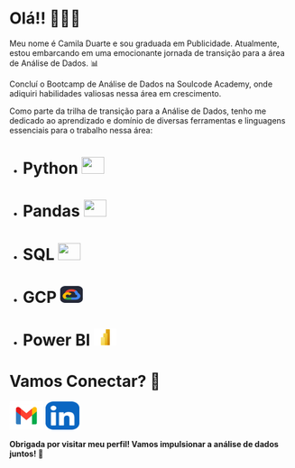 # Olá!! 👩🏽‍💻

Meu nome é Camila Duarte e sou graduada em Publicidade. Atualmente, estou embarcando em uma emocionante jornada de transição para a área de Análise de Dados. 📊

Concluí o Bootcamp de Análise de Dados na Soulcode Academy, onde adiquiri habilidades valiosas nessa área em crescimento.

Como parte da trilha de transição para a Análise de Dados, tenho me dedicado ao aprendizado e domínio de diversas ferramentas e linguagens essenciais para o trabalho nessa área:

- # Python <img  height="30" width="40" src="https://cdn.jsdelivr.net/gh/devicons/devicon/icons/python/python-original.svg" />

- # Pandas <img height="30" width="40" src="https://cdn.jsdelivr.net/gh/devicons/devicon/icons/pandas/pandas-original-wordmark.svg" />
          
- # SQL   <img height="30" width="40" src="https://cdn.jsdelivr.net/gh/devicons/devicon/icons/mysql/mysql-plain-wordmark.svg" />
  
- # GCP  <img height="30" width="40" src="https://github.com/caduarte989/caduarte989/blob/main/GCP-Dark.svg"> 
        
- # Power BI <img height="30" width="40" src="https://github.com/caduarte989/caduarte989/blob/main/biicon.png" />



  
# Vamos Conectar? 📧
<div> 

<a href = "mailto:caduarte989@gmail.com"><img height="50" width="60" src="https://github.com/caduarte989/caduarte989/blob/main/gmailicon.jpg" target="_blank"></a>
<a href="https://www.linkedin.com/in/camiladuarte09/" target="_blank"><img height="50" width="60" src="https://github.com/caduarte989/caduarte989/blob/main/LinkedIn.svg"></a> 

<b>Obrigada por visitar meu perfil! Vamos impulsionar a análise de dados juntos! 🚀 </b>
</div>
